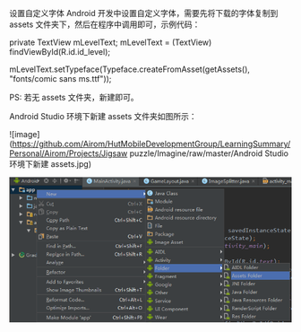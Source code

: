 设置自定义字体
Android 开发中设置自定义字体，需要先将下载的字体复制到 assets 文件夹下，然后在程序中调用即可，示例代码：

private TextView mLevelText;
mLevelText = (TextView) findViewById(R.id.id_level);

mLevelText.setTypeface(Typeface.createFromAsset(getAssets(), "fonts/comic sans ms.ttf"));

PS: 若无 assets 文件夹，新建即可。

Android Studio 环境下新建 assets 文件夹如图所示： 

![image](https://github.com/Airom/HutMobileDevelopmentGroup/LearningSummary/Personal/Airom/Projects/Jigsaw puzzle/Imagine/raw/master/Android Studio 环境下新建 assets.jpg)

![image](https://github.com/HutMobileDevelopmentGroup/LearningSummary/blob/master/Personal/Airom/Projects/Jigsaw%20puzzle/Imagine/Android%20Studio%20%E7%8E%AF%E5%A2%83%E4%B8%8B%E6%96%B0%E5%BB%BA%20assets.jpg)

